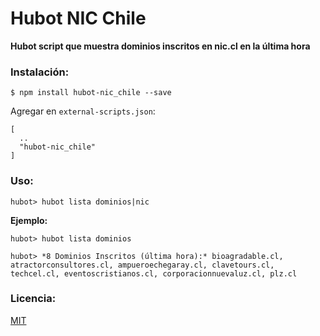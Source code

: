 # Hubot NIC Chile

**Hubot script que muestra dominios inscritos en nic.cl en la última hora**

### Instalación:

````
$ npm install hubot-nic_chile --save
````

Agregar en `external-scripts.json`:

````
[
  ..
  "hubot-nic_chile"
]
````

### Uso:

````
hubot> hubot lista dominios|nic
````

**Ejemplo:**

````
hubot> hubot lista dominios

hubot> *8 Dominios Inscritos (última hora):* bioagradable.cl, atractorconsultores.cl, ampueroechegaray.cl, clavetours.cl, techcel.cl, eventoscristianos.cl, corporacionnuevaluz.cl, plz.cl
````

### Licencia:
[MIT](https://opensource.org/licenses/MIT)

